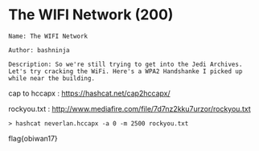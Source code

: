 # The WIFI Network (200)

~~~
Name: The WIFI Network

Author: bashninja

Description: So we're still trying to get into the Jedi Archives. Let's try cracking the WiFi. Here's a WPA2 Handshanke I picked up while near the building.
~~~

cap to hccapx : https://hashcat.net/cap2hccapx/

rockyou.txt : http://www.mediafire.com/file/7d7nz2kku7urzor/rockyou.txt

~~~
> hashcat neverlan.hccapx -a 0 -m 2500 rockyou.txt
~~~

flag{obiwan17}